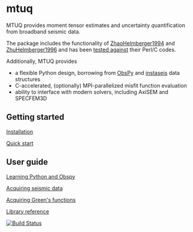 # mtuq

MTUQ provides *m*oment *t*ensor estimates and *u*ncertainty *q*uantification from broadband seismic data.  

The package includes the functionality of [ZhaoHelmberger1994] and [ZhuHelmberger1996] and has been [tested against](https://github.com/uafgeotools/mtuq/blob/master/tests/benchmark_cap_vs_mtuq.py) their Perl/C codes.

Additionally, MTUQ provides

- a flexible Python design, borrowing from [ObsPy] and [instaseis] data structures
- C-accelerated, (optionally) MPI-parallelized misfit function evaluation
- ability to interface with modern solvers, including AxiSEM and SPECFEM3D



## Getting started

[Installation](https://uafgeotools.github.io/mtuq/install/index.html)

[Quick start](https://uafgeotools.github.io/mtuq/quick_start.html)



## User guide

[Learning Python and Obspy](https://uafgeotools.github.io/mtuq/user_guide/01.html)

[Acquiring seismic data](https://uafgeotools.github.io/mtuq/user_guide/02.html)

[Acquiring Green's functions](https://uafgeotools.github.io/mtuq/user_guide/03.html)

[Library reference](https://uafgeotools.github.io/mtuq/install/index.html)



[![Build Status](https://travis-ci.org/uafseismo/mtuq.svg?branch=master)](https://travis-ci.org/uafseismo/mtuq)

[instaseis]: http://instaseis.net/

[obspy]: https://github.com/obspy/obspy/wiki

[ZhaoHelmberger1994]: https://pubs.geoscienceworld.org/ssa/bssa/article-abstract/84/1/91/102552/Source-estimation-from-broadband-regional?redirectedFrom=fulltext

[ZhuHelmberger1996]: https://pubs.geoscienceworld.org/ssa/bssa/article-abstract/86/5/1634/120218/Advancement-in-source-estimation-techniques-using?redirectedFrom=fulltext

